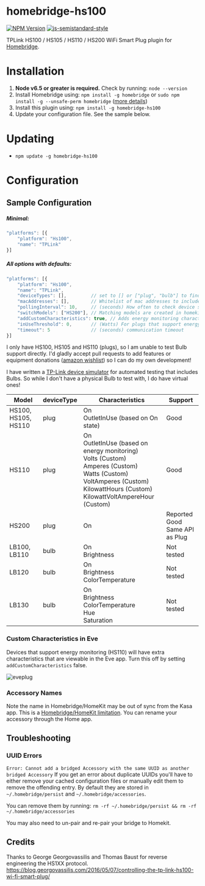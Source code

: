 # homebridge-hs100
[![NPM Version](https://img.shields.io/npm/v/homebridge-hs100.svg)](https://www.npmjs.com/package/homebridge-hs100)
[![js-semistandard-style](https://img.shields.io/badge/code%20style-semistandard-brightgreen.svg?style=flat-square)](https://github.com/Flet/semistandard)

TPLink HS100 / HS105 / HS110 / HS200 WiFi Smart Plug plugin for [Homebridge](https://github.com/nfarina/homebridge).

# Installation
1. **Node v6.5 or greater is required.** Check by running: `node --version`
2. Install Homebridge using: `npm install -g homebridge` or `sudo npm install -g --unsafe-perm homebridge` ([more details](https://github.com/nfarina/homebridge#installation))
3. Install this plugin using: `npm install -g homebridge-hs100`
4. Update your configuration file. See the sample below.

# Updating

- `npm update -g homebridge-hs100`

# Configuration

## Sample Configuration

##### Minimal:
```js
"platforms": [{
    "platform": "Hs100",
    "name": "TPLink"
}]
```

##### All options with defaults:
```js
"platforms": [{
    "platform": "Hs100",
    "name": "TPLink",
    "deviceTypes": [],         // set to [] or ["plug", "bulb"] to find all TPLink device types or ["plug"] / ["bulb"] for only plugs or bulbs
    "macAddresses": [],        // Whitelist of mac addresses to include. If specified will ignore other devices
    "pollingInterval": 10,     // (seconds) How often to check device status in the background
    "switchModels": ["HS200"], // Matching models are created in homekit as a switch instead of an outlet
    "addCustomCharacteristics": true, // Adds energy monitoring characteristics viewable in Eve app
    "inUseThreshold": 0,       // (Watts) For plugs that support energy monitoring (HS110), min power draw for OutletInUse
    "timeout": 5               // (seconds) communication timeout
}]
```

I only have HS100, HS105 and HS110 (plugs), so I am unable to test Bulb support directly. I'd gladly accept pull requests to add features or equipment donations ([amazon wishlist](http://a.co/bw0EfsB)) so I can do my own development!

I have written a [TP-Link device simulator](https://github.com/plasticrake/tplink-smarthome-simulator) for automated testing that includes Bulbs. So while I don't have a physical Bulb to test with, I do have virtual ones!

| Model               | deviceType | Characteristics   | Support                 |
|---------------------|------------|-------------------|-------------------------|
| HS100, HS105, HS110 | plug       | On<br/>OutletInUse (based on On state) | Good |
| HS110               | plug       | On<br/>OutletInUse (based on energy monitoring)<br/>Volts (Custom)<br/>Amperes (Custom)<br/>Watts (Custom)<br/>VoltAmperes (Custom)<br/>KilowattHours (Custom)<br/>KilowattVoltAmpereHour (Custom) | Good |
| HS200               | plug       | On                | Reported Good <br /> Same API as Plug |
| LB100, LB110        | bulb       | On<br/>Brightness | Not tested |
| LB120               | bulb       | On<br/>Brightness<br/>ColorTemperature | Not tested   |
| LB130               | bulb       | On<br/>Brightness<br/>ColorTemperature<br/>Hue<br/>Saturation | Not tested  |

### Custom Characteristics in Eve
Devices that support energy monitoring (HS110) will have extra characteristics that are viewable in the Eve app. Turn this off by setting `addCustomCharacteristics` false.

![eveplug](https://user-images.githubusercontent.com/1383980/30236344-5ca0e866-94cc-11e7-9cf7-bb5632291082.png)

### Accessory Names
Note the name in Homebridge/HomeKit may be out of sync from the Kasa app. This is a [Homebridge/HomeKit limitation](https://github.com/nfarina/homebridge#limitations). You can rename your accessory through the Home app.

## Troubleshooting
### UUID Errors
`Error: Cannot add a bridged Accessory with the same UUID as another bridged Accessory`
If you get an error about duplicate UUIDs you'll have to either remove your cached configuration files or manually edit them to remove the offending entry. By default they are stored in `~/.homebridge/persist` and `~/.homebridge/accessories`.

You can remove them by running:
`rm -rf ~/.homebridge/persist && rm -rf ~/.homebridge/accessories`

You may also need to un-pair and re-pair your bridge to Homekit.

## Credits
Thanks to George Georgovassilis and Thomas Baust for reverse engineering the HS1XX protocol.
https://blog.georgovassilis.com/2016/05/07/controlling-the-tp-link-hs100-wi-fi-smart-plug/
